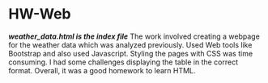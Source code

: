 # HW-Web

***weather_data.html is the index file***
The work involved creating a webpage for the weather data which was analyzed previously. 
Used Web tools like Bootstrap and also used Javascript.
Styling the pages with CSS was time consuming.
I had some challenges displaying the table in the correct format.
Overall, it was a good homework to learn HTML.

